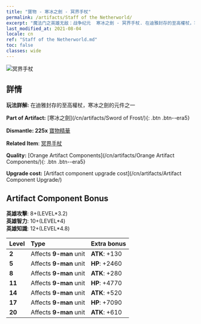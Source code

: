 ```yaml
---
title: "寶物 - 寒冰之劍 - 冥界手杖"
permalink: /artifacts/Staff of the Netherworld/
excerpt: "魔法门之英雄无敌：战争纪元  寒冰之劍 - 冥界手杖. 在迪雅封存的至高權杖，寒冰之劍的元件之一"
last_modified_at: 2021-08-04
locale: cn
ref: "Staff of the Netherworld.md"
toc: false
classes: wide
---
```


 ![冥界手杖](/images/t/artifact_40436.png)



## 詳情

 **玩法詳解:** 在迪雅封存的至高權杖，寒冰之劍的元件之一

 **Part of Artifact:** [寒冰之劍](/cn/artifacts/Sword of Frost/){: .btn .btn--era5}

 **Dismantle: 225x** [寶物精華](/cn/Items/con_905/)

 **Related Item**: [冥界手杖](/cn/Items/art_165/)

 **Quality:** [Orange Artifact Components](/cn/artifacts/Orange Artifact Components/){: .btn .btn--era5}

 **Upgrade cost:** [Artifact component upgrade cost](/cn/artifacts/Artifact Component Upgrade/)

## Artifact Component Bonus

  **英雄攻擊**: 8+(LEVEL\*3.2)<br/>**英雄智力**: 10+(LEVEL\*4)<br/>**英雄知識**: 12+(LEVEL\*4.8)

  |  Level  | Type |    Extra bonus  | 
  |:--------|:-----|:----------------| 
  | **2** | Affects **9-man** unit | **ATK**: +130 | 
  | **5** | Affects **9-man** unit | **HP**: +2460 | 
  | **8** | Affects **9-man** unit | **ATK**: +280 | 
  | **11** | Affects **9-man** unit | **HP**: +4770 | 
  | **14** | Affects **9-man** unit | **ATK**: +520 | 
  | **17** | Affects **9-man** unit | **HP**: +7090 | 
  | **20** | Affects **9-man** unit | **ATK**: +610 | 
